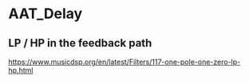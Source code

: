 # AAT_Delay

## LP / HP in the feedback path

https://www.musicdsp.org/en/latest/Filters/117-one-pole-one-zero-lp-hp.html


